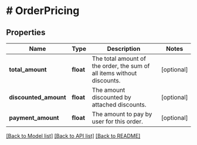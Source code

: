 # # OrderPricing

## Properties

Name | Type | Description | Notes
------------ | ------------- | ------------- | -------------
**total_amount** | **float** | The total amount of the order, the sum of all items without discounts. | [optional]
**discounted_amount** | **float** | The amount discounted by attached discounts. | [optional]
**payment_amount** | **float** | The amount to pay by user for this order. | [optional]

[[Back to Model list]](../../README.md#models) [[Back to API list]](../../README.md#endpoints) [[Back to README]](../../README.md)
